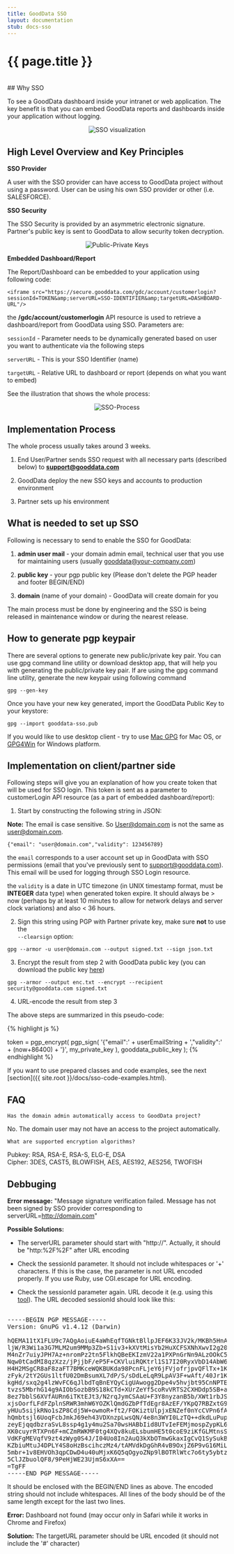 ```yaml
---
title: GoodData SSO
layout: documentation
stub: docs-sso
---
```


# {{ page.title }}

<br />
## Why SSO
 
To see a GoodData dashboard inside your intranet or web application. The key benefit is that you can embed GoodData reports and dashboards inside your application without logging.

<p>
<center><img src="{{ site.root }}/images/docs/sso.png" alt="SSO visualization" class="no-border"></center>
</p>

## High Level Overview and Key Principles

**SSO Provider**

A user with the SSO provider can have access to GoodData project without using a password. User can be using his own SSO provider or other (i.e. SALESFORCE).

**SSO Security**

The SSO Security is provided by an asymmetric electronic signature. Partner's public key is sent to GoodData to allow security token decryption.

<p>
<center><img src="{{ site.root }}/images/docs/keys.png" alt="Public-Private Keys" class="no-border"></center>
</p>

**Embedded Dashboard/Report**

The Report/Dashboard can be embedded to your application using following code:

	<iframe src="https://secure.gooddata.com/gdc/account/customerlogin?sessionId=TOKEN&amp;serverURL=SSO-IDENTIFIER&amp;targetURL=DASHBOARD-URL"/> 

the **/gdc/account/customerlogin** API resource is used to retrieve a dashboard/report from GoodData using SSO. Parameters are:

`sessionId` - Parameter needs to be dynamically generated based on user you want to authenticate via the following steps

`serverURL` - This is your SSO Identifier (name)

`targetURL` - Relative URL to dashboard or report (depends on what you want to embed)  

See the illustration that shows the whole process:

<p>
<center><img src="{{ site.root }}/images/docs/process.png" alt="SSO-Process" class="no-border"></center>
</p>

## Implementation Process

The whole process usually takes around 3 weeks.

1) End User/Partner sends SSO request with all necessary parts (described below) to **support@gooddata.com**  

2) GoodData deploy the new SSO keys and accounts to production environment

3) Partner sets up his environment

## What is needed to set up SSO

Following is necessary to send to enable the SSO for GoodData:

1) **admin user mail** - your domain admin email, technical user that you use for maintaining users (usually gooddata@your-company.com)

2) **public key** - your pgp public key (Please don't delete the PGP header and footer BEGIN/END)

3) **domain** (name of your domain) - GoodData will create domain for you

The main process must be done by engineering and the SSO is being released in maintenance window or during the nearest release. 

## How to generate pgp keypair

There are several options to generate new public/private key pair. You can use gpg command line utility or download desktop app, that will help you with generating the public/private key pair. If are using the gpg command line utility, generate the new keypair using following command

<pre><code>gpg --gen-key</code></pre>

Once you have your new key generated, import the GoodData Public Key to your keystore:

<pre><code>gpg --import gooddata-sso.pub</code></pre>

If you would like to use desktop client - try to use [Mac GPG](http://macgpg.sourceforge.net/) for Mac OS, or [GPG4Win](http://files.gpg4win.org/gpg4win-2.1.0.exe) for Windows platform.

## Implementation on client/partner side
 
Following steps will give you an explanation of how you create token that will be used for SSO login. This token is sent as a parameter to customerLogin API resource (as a part of embedded dashboard/report):
 
1) Start by constructing the following string in JSON:

**Note:** The email is case sensitive. So User@domain.com is not the same as user@domain.com.

	{"email": "user@domain.com","validity": 123456789}

the `email` corresponds to a user account set up in GoodData with SSO permissions (email that you've previously sent to support@gooddata.com). This email will be used for logging through SSO Login resource.

the `validity` is a date in UTC timezone (in UNIX timestamp format, must be **INTEGER** data type) when generated token expire. It should always be > now (perhaps by at least 10 minutes to allow for network delays and server clock variations) and also < 36 hours. 

2) Sign this string using PGP with Partner private key, make sure **not** to use the  
`--clearsign` option:

<pre><code>gpg --armor -u user@domain.com --output signed.txt --sign json.txt</code></pre>

3) Encrypt the result from step 2 with GoodData public key (you can download the public key [here](http://developer.gooddata.com/docs/gooddata-sso.pub))

<pre><code>gpg --armor --output enc.txt --encrypt --recipient security@gooddata.com signed.txt</code></pre>

4) URL-encode the result from step 3

The above steps are summarized in this pseudo-code:

{% highlight js %}

token = pgp_encrypt(
pgp_sign(
    '{"email":' + userEmailString + ',"validity":' + (now+86400) + '}',
    my_private_key
  ),
  gooddata_public_key
);
{% endhighlight %}
	 	 	 		

If you want to use prepared classes and code examples, see the next [section]({{ site.root }}/docs/sso-code-examples.html).

## FAQ

`Has the domain admin automatically access to GoodData project?`

No. The domain user may not have an access to the project automatically.

`What are supported encryption algorithms?`

Pubkey: RSA, RSA-E, RSA-S, ELG-E, DSA  
Cipher: 3DES, CAST5, BLOWFISH, AES, AES192, AES256, TWOFISH

## Debbuging

**Error message:** "Message signature verification failed. Message has not been signed by SSO provider corresponding to serverURL=http://domain.com"

**Possible Solutions:**

- The serverURL parameter should start with "http://". Actually, it should be "http:%2F%2F" after URL encoding

- Check the sessionId parameter. It should not include whitespaces or '+' characters. If this is the case, the parameter is not URL encoded properly. If you use Ruby, use CGI.escape for URL encoding. 

- Check the sessionId parameter again. URL decode it (e.g. using this [tool](http://meyerweb.com/eric/tools/dencoder/)). The URL decoded sessionId should look like this:

<pre>

-----BEGIN PGP MESSAGE-----  
Version: GnuPG v1.4.12 (Darwin)  

hQEMA11tX1FLU9c7AQgAoiuE4aWhEqfTGNktBllpJEF6K33JV2k/MKBh5HnA9qyd  
ljW/R3Wi1a3G7MLM2um9MMp3Zb+S1iv3+kXVtMisYb2HuXCFSXNhXwvI2g20S9rs  
M4nZr7uiyJPH7Az+nromPz2tn5FlkhQBeEKIzmV22a1PXPnGrNn9ALzOOkC5CM9Y  
Nqw0tCadMI8qzXzz/jPjjbF/eP5F+CKVluiRQKtrl1S17I20RyxVbD14AbW6qhOL  
H4H2MSgCR8aF8zaFT7BMKceWQKBUKda98PcnFLjeY6jFVjofrjpvQFlTx+1Kiepf  
zFyk/2tY2GUs1ltfU02DmBsumXL7dP/S/sDdLeLqR9LpAV3F+wAft/40Jr1KEwjr  
kgHd/sxq2g4lzWvFC6qJlbdTqBnEYQyCigUAwogg2Dpe4v5hvjbt95CnNPTEviYM  
tvzs5MbrhG14g9AIObSozbB9S18kCTd+XUrZeYf5coRvVRTS2CXHDdp5SB+a3Ti/  
8ez7bblS6XVfAURn6iTKtEJt3/N2rqJymCSAaU+F3Y8nyzanB5b/XWt1rbJSzIZV  
xjsOorfLFdFZplnSRWR3mhW6YOZKlQmdGZbPfTdEgr8AzEF/YKpQ7RBZxtG9gM3M  
yHUu5sijkRNo1sZP8Cdj5W+owmoR+ft2/FOKiztUlpjxENZef0nYcCVPn6fAMlsR  
hQmbtsjl6UoqFcbJmkJ69eh43VDXnzpLwsQN/4e8n3WYI0LzTQ++dkdLuPuphhgK  
zeyEjqqdbzraSvL8ssp4g1y4mu2Sa70wsHABbIid8UTvIeFEMjmospZypKL6vmcY  
XK0cuyrRTXPn6F+mCZmRWKMF0tg4XQv8kuELsbumHE5t0coE9ziKfGLMtnsSgo3S  
VdKFgMEVqfV9zt4zWyg0S4J/I04Uo8In2AuQ3kXbOTmwGkaxIgCvQ1SySukBO9Fi  
KZbiuMtuJ4DPLY4S8oHzBscihczMz4/tAMVdkDgGhR4vB9OxjZ6P9vG16MiLRwsK  
5mbr+1v8EHVOh3qpCDwD4u40uMjxK6Q5qOgyoZNp9lBOTRlWtc7o6ty5ybtzRABv  
5ClJZbuolQF8/9PeHjWE23UjmS6xXA==
=TgFF
-----END PGP MESSAGE-----
</pre>

It should be enclosed with the BEGIN/END lines as above. The encoded string should not include whitespaces. All lines of the body should be of the same length except for the last two lines.

**Error:** Dashboard not found (may occur only in Safari while it works in Chrome and Firefox)

**Solution:** The targetURL parameter should be URL encoded (it should not include the '#' character)

